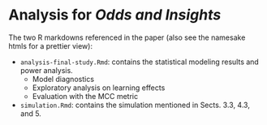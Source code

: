 # Analysis for _Odds and Insights_

The two R markdowns referenced in the paper (also see the namesake htmls for a prettier view):

- `analysis-final-study.Rmd`: contains the statistical modeling results and power analysis. 
  - Model diagnostics
  - Exploratory analysis on learning effects
  - Evaluation with the MCC metric
- `simulation.Rmd`: contains the simulation mentioned in Sects. 3.3, 4.3, and 5. 
